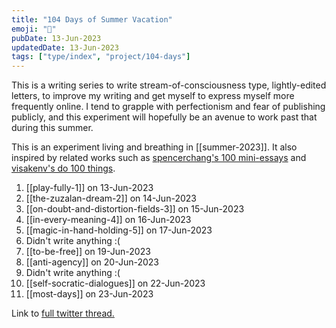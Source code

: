 ```yaml
---
title: "104 Days of Summer Vacation"
emoji: "🌻"
pubDate: 13-Jun-2023
updatedDate: 13-Jun-2023
tags: ["type/index", "project/104-days"]
---
```


This is a writing series to write stream-of-consciousness type, lightly-edited letters, to improve my writing and get myself to express myself more frequently online. I tend to grapple with perfectionism and fear of publishing publicly, and this experiment will hopefully be an avenue to work past that during this summer.

This is an experiment living and breathing in [[summer-2023]]. It also inspired by related works such as [spencerchang's 100 mini-essays](https://www.spencerchang.me/experiments/100posts/) and [visakenv's do 100 things](https://twitter.com/visakanv). 

1. [[play-fully-1]] on 13-Jun-2023
2. [[the-zuzalan-dream-2]] on 14-Jun-2023
3. [[on-doubt-and-distortion-fields-3]] on 15-Jun-2023
4. [[in-every-meaning-4]] on 16-Jun-2023
5. [[magic-in-hand-holding-5]] on 17-Jun-2023
6. Didn't write anything :(
7. [[to-be-free]] on 19-Jun-2023
8. [[anti-agency]] on 20-Jun-2023
9. Didn't write anything :(
10. [[self-socratic-dialogues]] on 22-Jun-2023
11. [[most-days]] on 23-Jun-2023

Link to [full twitter thread.](https://twitter.com/solderneer/status/1668911213810716672)